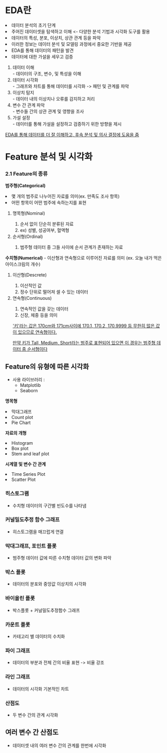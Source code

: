 # EDA란
<li>데이터 분석의 초기 단계</li>
<li>주어진 데이터셋을 탐색하고 이해 <- 다양한 분석 기법과 시각화 도구를 활용</li>
<li>데이터의 특성, 분포, 이상치, 상관 관계 등을 파악</li>
<li>이러한 정보는 데이터 분석 및 모델링 과정에서 중요한 기반을 제공</li>
<li>EDA를 통해 데이터의 패턴을 발견</li>
<li>데이터에 대한 가설을 세우고 검증</li>
<ol>

<li>데이터 이해</li>
- 데이터의 구조, 변수, 및 특성을 이해
<li>데이터 시각화</li>
- 그래프와 차트를 통해 데이터를 시각화 -> 패턴 및 관계를 파악
<li>이상치 탐지</li>
- 데이터 내의 이상치나 오류를 감지하고 처리
<li>변수 간 관계 파악</li>
- 변수들 간의 상관 관계 및 영향을 조사
<li>가설 설정</li>
- 데이터를 통해 가설을 설정하고 검증하기 위한 방향을 제시
</ol>
<u>EDA를 통해 데이터를 더 잘 이해하고, 후속 분석 및 의사 결정에 도움을 줌</u>



# Feature 분석 및 시각화
### 2.1 Feature의 종류

**범주형(Categorical)**
    <li>몇 개의 범주로 나누어진 자료를 의미(ex. 만족도 조사 항목)</li>
    <li>어떤 항목이 어떤 범주에 속하는지를 표현</li>
<ol>
    <li>명목형(Nominal)</li>
    <ol>
        <li>순서 없이 단순히 분류된 자료</li> 
        <li> ex) 성별, 성공여부, 혈액형 </li>
    </ol>
    <li>순서형(Ordinal)</li>
    <ol>
        <li>범주형 데이터 중 그들 사이에 순서 관계가 존재하는 자료</li>
    </ol>
</ol>

        
**수치형(Numerical)** 
    - 이산형과 연속형으로 이루어진 자료를 의미 (ex. 오늘 내가 먹은 아이스크림의 개수)

<ol>
    <li>이산형(Descrete)</li> 
    <ol>
        <li>이산적인 값</li>
        <li>정수 단위로 떨어져 셀 수 있는 데이터</li>
    </ol>
    <li>연속형(Continuous)</li>
    <ol>
        <li>연속적인 값을 갖는 데이터</li>
        <li>신장, 체중 등을 의미</li>
    </ol>

<u>'키'라는 값은 170cm와 171cm사이에 170.1, 170.2, 170.9999 등 무한히 많은 값이 있으므로 연속형이다.</u>

<u>만약 키가 Tall, Medium, Short라는 범주로 표현되어 있으면 이 경우는 범주형 데이터 중 순서형이다</u>
</ol>

## Feature의 유형에 따른 시각화

- 사용 라이브러리 :
    - Matplotlib
    - Seaborn

**명목형**
<li>막대그래프</li>
<li>Count plot</li>
<li>Pie Chart</li>

**자료의 개형**
<li>Histogram</li>
<li>Box plot</li>
<li>Stem and leaf plot</li>

**시계열 및 변수 간 관계**
<li>Time Series Plot</li>
<li>Scatter Plot</li>

### 히스토그램
- 수치형 데이터의 구간별 빈도수를 나타냄

### 커널밀도추정 함수 그래프
- 히스토그램을 매끄럽게 연결

### 막대그래프, 포인트 플롯
- 범주형 데이터 값에 따른 수치형 데이터 값의 변화 파악

### 박스 플롯
- 데이터의 분포와 중앙값 이상치의 시각화

### 바이올린 플롯
- 박스플롯 + 커널밀도추정함수 그래프

### 카운트 플롯
- 카테고리 별 데이터의 수치화

### 파이 그래프
- 데이터의 부분과 전체 간의 비율 표현 -> 비율 강조

### 라인 그래프
- 데이터의 시각화 기본적인 차트

### 산점도
- 두 변수 간의 관계 시각화

## 여러 변수 간 산점도
- 데이터셋 내의 여러 변수 간의 관계를 한번에 시각화


